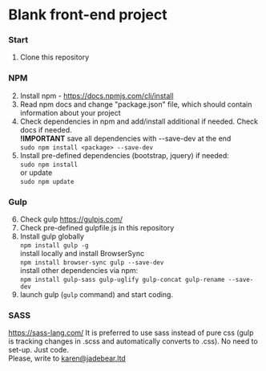 
# Blank front-end project
### Start
1. Clone this repository
### NPM
2. Install npm - https://docs.npmjs.com/cli/install
3. Read npm docs and change "package.json" file, which should contain information about your project
4. Check dependencies in npm and add/install additional if needed. Check docs if needed. <br>
 **!IMPORTANT** save all dependencies with --save-dev at the end <br>
`sudo npm install <package> --save-dev`
5. Install pre-defined dependencies (bootstrap, jquery) if needed: <br>
`sudo npm install` <br>
or update <br>
`sudo npm update` <br>
### Gulp
6. Check gulp https://gulpjs.com/
7. Check pre-defined gulpfile.js in this repository 
8. Install gulp globally <br>
`npm install gulp -g` <br>
install locally and install BrowserSync <br>
`npm install browser-sync gulp --save-dev` <br> 
install other dependencies via npm: <br>
`npm install gulp-sass gulp-uglify gulp-concat gulp-rename --save-dev` <br>
9. launch gulp (`gulp` command) and start coding. 

### SASS
https://sass-lang.com/
It is preferred to use sass instead of pure css (gulp is tracking changes in .scss and automatically converts to .css). No need to set-up. Just code.
<br>
Please, write to karen@jadebear.ltd
